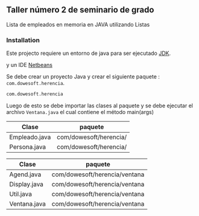 ## Taller número 2 de seminario de grado 

Lista de empleados en memoria en JAVA
utilizando Listas
     
### Installation

Este projecto requiere un entorno de java para ser ejecutado [JDK](https://www.oracle.com/technetwork/es/java/javase/downloads/index.html).

y un IDE [Netbeans](https://netbeans.org/)

Se debe crear un proyecto Java y crear el siguiente paquete : `com.dowesoft.herencia`.

```sh
com.dowesoft.herencia
```
Luego de esto se debe importar las clases al paquete y se debe ejecutar el archivo `Ventana.java` el cual contiene el método main(args)

| Clase | paquete |
| ------ | ------ |
| Empleado.java | com/dowesoft/herencia/ |
| Persona.java | com/dowesoft/herencia/ |

| Clase | paquete |
| ------ | ------ |
| Agend.java | com/dowesoft/herencia/ventana |
| Display.java | com/dowesoft/herencia/ventana |
| Util.java | com/dowesoft/herencia/ventana |
| Ventana.java | com/dowesoft/herencia/ventana |

